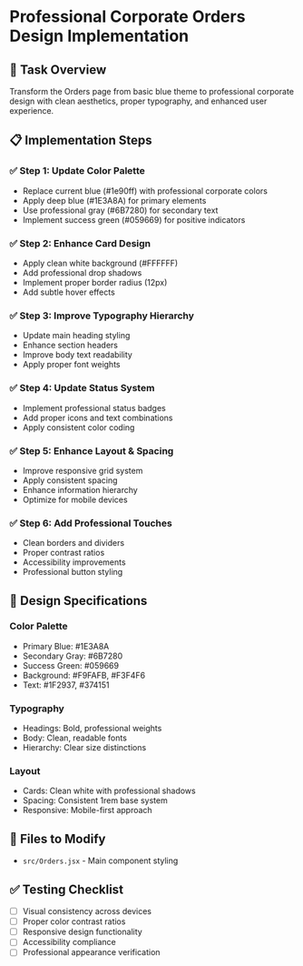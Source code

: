 # Professional Corporate Orders Design Implementation

## 🎯 Task Overview
Transform the Orders page from basic blue theme to professional corporate design with clean aesthetics, proper typography, and enhanced user experience.

## 📋 Implementation Steps

### ✅ Step 1: Update Color Palette
- Replace current blue (#1e90ff) with professional corporate colors
- Apply deep blue (#1E3A8A) for primary elements
- Use professional gray (#6B7280) for secondary text
- Implement success green (#059669) for positive indicators

### ✅ Step 2: Enhance Card Design
- Apply clean white background (#FFFFFF)
- Add professional drop shadows
- Implement proper border radius (12px)
- Add subtle hover effects

### ✅ Step 3: Improve Typography Hierarchy
- Update main heading styling
- Enhance section headers
- Improve body text readability
- Apply proper font weights

### ✅ Step 4: Update Status System
- Implement professional status badges
- Add proper icons and text combinations
- Apply consistent color coding

### ✅ Step 5: Enhance Layout & Spacing
- Improve responsive grid system
- Apply consistent spacing
- Enhance information hierarchy
- Optimize for mobile devices

### ✅ Step 6: Add Professional Touches
- Clean borders and dividers
- Proper contrast ratios
- Accessibility improvements
- Professional button styling

## 🎨 Design Specifications

### Color Palette
- Primary Blue: #1E3A8A
- Secondary Gray: #6B7280
- Success Green: #059669
- Background: #F9FAFB, #F3F4F6
- Text: #1F2937, #374151

### Typography
- Headings: Bold, professional weights
- Body: Clean, readable fonts
- Hierarchy: Clear size distinctions

### Layout
- Cards: Clean white with professional shadows
- Spacing: Consistent 1rem base system
- Responsive: Mobile-first approach

## 🔧 Files to Modify
- `src/Orders.jsx` - Main component styling

## ✅ Testing Checklist
- [ ] Visual consistency across devices
- [ ] Proper color contrast ratios
- [ ] Responsive design functionality
- [ ] Accessibility compliance
- [ ] Professional appearance verification
